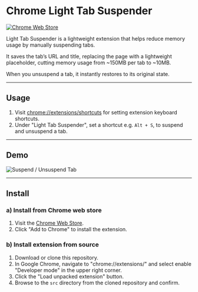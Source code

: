 # Chrome Light Tab Suspender

[![Chrome Web Store](https://img.shields.io/chrome-web-store/v/omemdnaphiccifgleodlhhbdgnaahhfa?label=Chrome%20Web%20Store&logo=google-chrome&style=for-the-badge)](https://chrome.google.com/webstore/detail/light-tab-suspender/omemdnaphiccifgleodlhhbdgnaahhfa)

Light Tab Suspender is a lightweight extension that helps reduce memory usage by manually suspending tabs.

It saves the tab’s URL and title, replacing the page with a lightweight placeholder, cutting memory usage from ~150MB per tab to ~10MB.

When you unsuspend a tab, it instantly restores to its original state.

---

## Usage

1. Visit [chrome://extensions/shortcuts](chrome://extensions/shortcuts) for setting extension keyboard shortcuts.
2. Under "Light Tab Suspender", set a shortcut e.g. `Alt + S`, to suspend and unsuspend a tab.

---

## Demo 

![Suspend / Unsuspend Tab](suspend-tab.gif?2021021509041)

---

## Install

### a) Install from Chrome web store

<!-- https://chromewebstore.google.com/detail/light-tab-suspender/omemdnaphiccifgleodlhhbdgnaahhfa?authuser=0&hl=en-GB -->

1. Visit the [Chrome Web Store](https://chrome.google.com/webstore/detail/light-tab-suspender/omemdnaphiccifgleodlhhbdgnaahhfa).
2. Click "Add to Chrome" to install the extension.

### b) Install extension from source

1. Download or clone this repository.
2. In Google Chrome, navigate to "chrome://extensions/" and select enable "Developer mode" in the upper right corner.
3. Click the "Load unpacked extension" button.
4. Browse to the `src` directory from the cloned repository and confirm.
